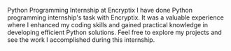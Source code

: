Python Programming Internship at Encryptix
I have done Python programming internship's task with Encryptix. It was a valuable experience where I enhanced my coding skills and gained practical knowledge in developing efficient Python solutions. 
Feel free to explore my projects and see the work I accomplished during this internship.


